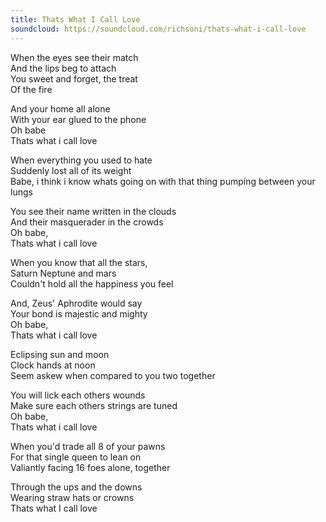 ```yaml
---
title: Thats What I Call Love
soundcloud: https://soundcloud.com/richsoni/thats-what-i-call-love
---
```


When the eyes see their match  
And the lips beg to attach  
You sweet and forget, the treat  
Of the fire  

And your home all alone  
With your ear glued to the phone  
Oh babe  
Thats what i call love  

When everything you used to hate  
Suddenly lost all of its weight  
Babe, i think i know whats going on with that thing pumping between your lungs   

You see their name written in the clouds  
And their masquerader in the crowds  
Oh babe,  
Thats what i call love  

When you know that all the stars,  
Saturn Neptune and mars  
Couldn't hold all the happiness you feel  

And, Zeus' Aphrodite would say  
Your bond is majestic and mighty  
Oh babe,  
Thats what i call love  

Eclipsing sun and moon  
Clock hands at noon  
Seem askew when compared to you two together  

You will lick each others wounds  
Make sure each others strings are tuned  
Oh babe,  
Thats what i call love  

When you'd trade all 8 of your pawns  
For that single queen to lean on  
Valiantly facing 16 foes alone, together  

Through the ups and the downs  
Wearing straw hats or crowns  
Thats what I call love  

